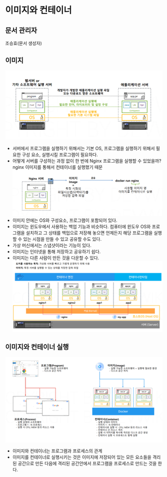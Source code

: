 # 이미지와 컨테이너

## 문서 관리자

조승효(문서 생성자)

## 이미지

![](./img/서버구성.png)

- 서버에서 프로그램을 실행하기 위해서는 기본 OS, 프로그램을 실행하기 위해서 필요한 구성 요소, 실행시킬 프로그램이 필요하다.
- 어떻게 서버를 구성하는 과정 없이 한 번에 Nginx 프로그램을 실행할 수 있었을까? nginx 이미지를 통해서 컨테이너를 실행했기 때문
  ![](./img/서버와이미지.png)
- 이미지 안에는 OS와 구성요소, 프로그램이 포함되어 있다.
- 이미지는 윈도우에서 사용하는 백업 기능과 비슷하다. 컴퓨터에 윈도우 OS와 프로그램을 설치하고 그 상태를 백업으로 저장해 놓으면 언제든지 해당 프로그램을 실행할 수 있는 시점을 만들 수 있고 공유할 수도 있다.
- 가상 머신에서는 스냅샷이라는 기능이 있다.
- 이미지는 인터넷을 통해 저장하고 공유하기 쉽다.
- 이미지는 다른 사람이 만든 것을 다운할 수 있다.
  ![](./img/애플리케이션서버와이미지.png)

## 이미지와 컨테이너 실행

![](./img/이미지와컨테이너.png)

- 이미지와 컨테이너는 프로그램과 프로세스의 관계
- 이미지를 컨테이너로 실행시키는 것은 이미지에 저장되어 있는 모든 요소들을 격리된 공간으로 만든 다음에 격리된 공간안에서 프로그램을 프로세스로 만드는 것을 한다.
